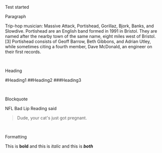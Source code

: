 Test started


Paragraph

Trip-hop musician: Massive Attack, Portishead, Gorillaz, Bjork, Banks, and Slowdive. Portishead are an English band formed in 1991 in Bristol. They are named after the nearby town of the same name, eight miles west of Bristol.[3] Portishead consists of Geoff Barrow, Beth Gibbons, and Adrian Utley, while sometimes citing a fourth member, Dave McDonald, an engineer on their first records.

<br/>

Heading

#Heading1
##Heading2
###Heading3

<br/>

Blockquote

NFL Bad Lip Reading said

> Dude, your cat's just got pregnant.

<br/>

Formatting

This is **bold** and this is *italic* and this is **_both_**
